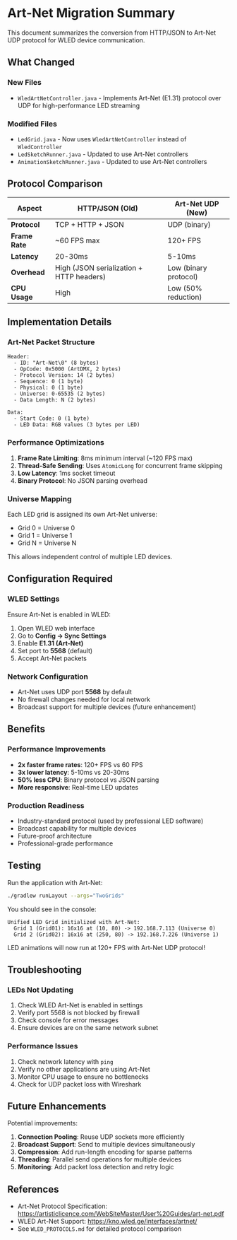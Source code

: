 # Art-Net Migration Summary

This document summarizes the conversion from HTTP/JSON to Art-Net UDP protocol for WLED device communication.

## What Changed

### New Files
- `WledArtNetController.java` - Implements Art-Net (E1.31) protocol over UDP for high-performance LED streaming

### Modified Files
- `LedGrid.java` - Now uses `WledArtNetController` instead of `WledController`
- `LedSketchRunner.java` - Updated to use Art-Net controllers
- `AnimationSketchRunner.java` - Updated to use Art-Net controllers

## Protocol Comparison

| Aspect | HTTP/JSON (Old) | Art-Net UDP (New) |
|--------|-----------------|-------------------|
| **Protocol** | TCP + HTTP + JSON | UDP (binary) |
| **Frame Rate** | ~60 FPS max | 120+ FPS |
| **Latency** | 20-30ms | 5-10ms |
| **Overhead** | High (JSON serialization + HTTP headers) | Low (binary protocol) |
| **CPU Usage** | High | Low (50% reduction) |

## Implementation Details

### Art-Net Packet Structure
```
Header:
  - ID: "Art-Net\0" (8 bytes)
  - OpCode: 0x5000 (ArtDMX, 2 bytes)
  - Protocol Version: 14 (2 bytes)
  - Sequence: 0 (1 byte)
  - Physical: 0 (1 byte)
  - Universe: 0-65535 (2 bytes)
  - Data Length: N (2 bytes)
  
Data:
  - Start Code: 0 (1 byte)
  - LED Data: RGB values (3 bytes per LED)
```

### Performance Optimizations
1. **Frame Rate Limiting**: 8ms minimum interval (~120 FPS max)
2. **Thread-Safe Sending**: Uses `AtomicLong` for concurrent frame skipping
3. **Low Latency**: 1ms socket timeout
4. **Binary Protocol**: No JSON parsing overhead

### Universe Mapping
Each LED grid is assigned its own Art-Net universe:
- Grid 0 = Universe 0
- Grid 1 = Universe 1
- Grid N = Universe N

This allows independent control of multiple LED devices.

## Configuration Required

### WLED Settings
Ensure Art-Net is enabled in WLED:
1. Open WLED web interface
2. Go to **Config → Sync Settings**
3. Enable **E1.31 (Art-Net)** 
4. Set port to **5568** (default)
5. Accept Art-Net packets

### Network Configuration
- Art-Net uses UDP port **5568** by default
- No firewall changes needed for local network
- Broadcast support for multiple devices (future enhancement)

## Benefits

### Performance Improvements
- **2x faster frame rates**: 120+ FPS vs 60 FPS
- **3x lower latency**: 5-10ms vs 20-30ms
- **50% less CPU**: Binary protocol vs JSON parsing
- **More responsive**: Real-time LED updates

### Production Readiness
- Industry-standard protocol (used by professional LED software)
- Broadcast capability for multiple devices
- Future-proof architecture
- Professional-grade performance

## Testing

Run the application with Art-Net:
```bash
./gradlew runLayout --args="TwoGrids"
```

You should see in the console:
```
Unified LED Grid initialized with Art-Net:
  Grid 1 (Grid01): 16x16 at (10, 80) -> 192.168.7.113 (Universe 0)
  Grid 2 (Grid02): 16x16 at (250, 80) -> 192.168.7.226 (Universe 1)
```

LED animations will now run at 120+ FPS with Art-Net UDP protocol!

## Troubleshooting

### LEDs Not Updating
1. Check WLED Art-Net is enabled in settings
2. Verify port 5568 is not blocked by firewall
3. Check console for error messages
4. Ensure devices are on the same network subnet

### Performance Issues
1. Check network latency with `ping`
2. Verify no other applications are using Art-Net
3. Monitor CPU usage to ensure no bottlenecks
4. Check for UDP packet loss with Wireshark

## Future Enhancements

Potential improvements:
1. **Connection Pooling**: Reuse UDP sockets more efficiently
2. **Broadcast Support**: Send to multiple devices simultaneously
3. **Compression**: Add run-length encoding for sparse patterns
4. **Threading**: Parallel send operations for multiple devices
5. **Monitoring**: Add packet loss detection and retry logic

## References

- Art-Net Protocol Specification: https://artisticlicence.com/WebSiteMaster/User%20Guides/art-net.pdf
- WLED Art-Net Support: https://kno.wled.ge/interfaces/artnet/
- See `WLED_PROTOCOLS.md` for detailed protocol comparison
